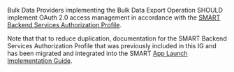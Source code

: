 Bulk Data Providers implementing the Bulk Data Export Operation SHOULD implement OAuth 2.0 access management in accordance with the [SMART Backend Services Authorization Profile](http://www.hl7.org/fhir/smart-app-launch/backend-services.html).

Note that that to reduce duplication, documentation for the SMART Backend Services Authorization Profile that was previously included in this IG and has been migrated and integrated into the SMART [App Launch Implementation Guide](http://www.hl7.org/fhir/smart-app-launch).